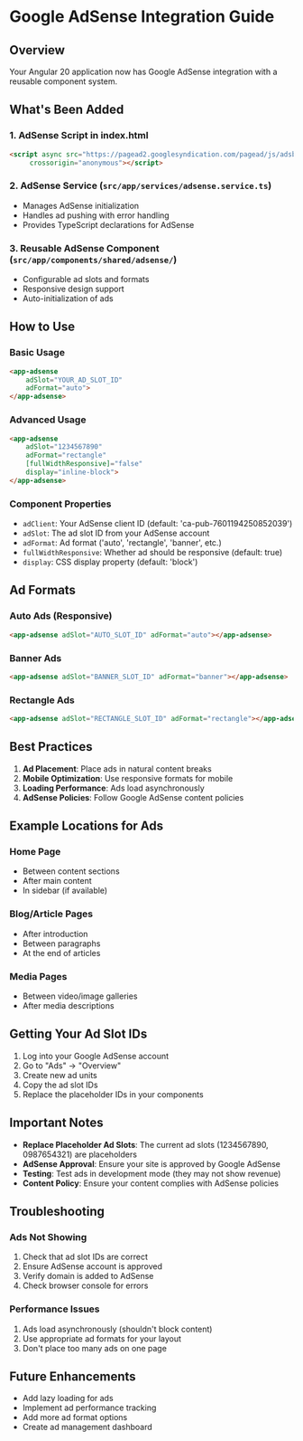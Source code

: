 # Google AdSense Integration Guide

## Overview
Your Angular 20 application now has Google AdSense integration with a reusable component system.

## What's Been Added

### 1. AdSense Script in index.html
```html
<script async src="https://pagead2.googlesyndication.com/pagead/js/adsbygoogle.js?client=ca-pub-7601194250852039"
     crossorigin="anonymous"></script>
```

### 2. AdSense Service (`src/app/services/adsense.service.ts`)
- Manages AdSense initialization
- Handles ad pushing with error handling
- Provides TypeScript declarations for AdSense

### 3. Reusable AdSense Component (`src/app/components/shared/adsense/`)
- Configurable ad slots and formats
- Responsive design support
- Auto-initialization of ads

## How to Use

### Basic Usage
```html
<app-adsense 
    adSlot="YOUR_AD_SLOT_ID" 
    adFormat="auto">
</app-adsense>
```

### Advanced Usage
```html
<app-adsense 
    adSlot="1234567890"
    adFormat="rectangle"
    [fullWidthResponsive]="false"
    display="inline-block">
</app-adsense>
```

### Component Properties
- `adClient`: Your AdSense client ID (default: 'ca-pub-7601194250852039')
- `adSlot`: The ad slot ID from your AdSense account
- `adFormat`: Ad format ('auto', 'rectangle', 'banner', etc.)
- `fullWidthResponsive`: Whether ad should be responsive (default: true)
- `display`: CSS display property (default: 'block')

## Ad Formats

### Auto Ads (Responsive)
```html
<app-adsense adSlot="AUTO_SLOT_ID" adFormat="auto"></app-adsense>
```

### Banner Ads
```html
<app-adsense adSlot="BANNER_SLOT_ID" adFormat="banner"></app-adsense>
```

### Rectangle Ads
```html
<app-adsense adSlot="RECTANGLE_SLOT_ID" adFormat="rectangle"></app-adsense>
```

## Best Practices

1. **Ad Placement**: Place ads in natural content breaks
2. **Mobile Optimization**: Use responsive formats for mobile
3. **Loading Performance**: Ads load asynchronously
4. **AdSense Policies**: Follow Google AdSense content policies

## Example Locations for Ads

### Home Page
- Between content sections
- After main content
- In sidebar (if available)

### Blog/Article Pages
- After introduction
- Between paragraphs
- At the end of articles

### Media Pages
- Between video/image galleries
- After media descriptions

## Getting Your Ad Slot IDs

1. Log into your Google AdSense account
2. Go to "Ads" → "Overview"
3. Create new ad units
4. Copy the ad slot IDs
5. Replace the placeholder IDs in your components

## Important Notes

- **Replace Placeholder Ad Slots**: The current ad slots (1234567890, 0987654321) are placeholders
- **AdSense Approval**: Ensure your site is approved by Google AdSense
- **Testing**: Test ads in development mode (they may not show revenue)
- **Content Policy**: Ensure your content complies with AdSense policies

## Troubleshooting

### Ads Not Showing
1. Check that ad slot IDs are correct
2. Ensure AdSense account is approved
3. Verify domain is added to AdSense
4. Check browser console for errors

### Performance Issues
1. Ads load asynchronously (shouldn't block content)
2. Use appropriate ad formats for your layout
3. Don't place too many ads on one page

## Future Enhancements

- Add lazy loading for ads
- Implement ad performance tracking
- Add more ad format options
- Create ad management dashboard